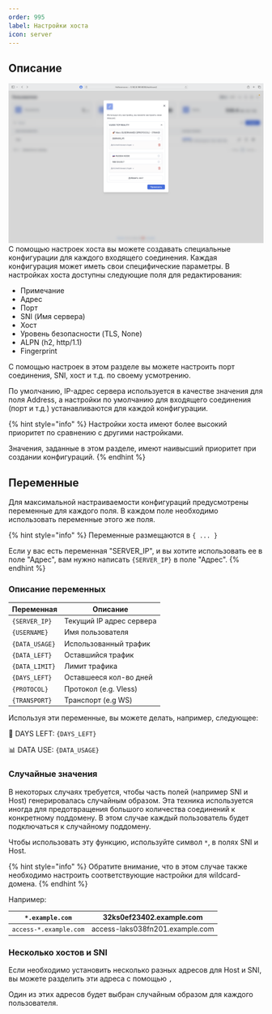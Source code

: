 ```yaml
---
order: 995
label: Настройки хоста
icon: server
---
```




## Описание
![](/static/14.png)
С помощью настроек хоста вы можете создавать специальные конфигурации для каждого входящего соединения. Каждая конфигурация может иметь свои специфические параметры. В настройках хоста доступны следующие поля для редактирования:

* Примечание
* Адрес
* Порт
* SNI (Имя сервера)
* Хост
* Уровень безопасности (TLS, None)
* ALPN (h2, http/1.1)
* Fingerprint

С помощью настроек в этом разделе вы можете настроить порт соединения, SNI, хост и т.д. по своему усмотрению.

По умолчанию, IP-адрес сервера используется в качестве значения для поля Address, а настройки по умолчанию для входящего соединения (порт и т.д.) устанавливаются для каждой конфигурации.

{% hint style="info" %}
Настройки хоста имеют более высокий приоритет по сравнению с другими настройками.

Значения, заданные в этом разделе, имеют наивысший приоритет при создании конфигураций.
{% endhint %}

## Переменные

Для максимальной настраиваемости конфигураций предусмотрены переменные для каждого поля. В каждом поле необходимо использовать переменные этого же поля.

{% hint style="info" %}
Переменные размещаются в `{ ... }`

Если у вас есть переменная "SERVER\_IP", и вы хотите использовать ее в поле "Адрес", вам нужно написать `{SERVER_IP}` в поле "Адрес".
{% endhint %}

### Описание переменных <a href="#variables-description" id="variables-description"></a>

| Переменная     | Описание                 |
| -------------- | ------------------------ |
| `{SERVER_IP}`  | Текущий IP адрес сервера |
| `{USERNAME}`   | Имя пользователя         |
| `{DATA_USAGE}` | Использованный трафик    |
| `{DATA_LEFT}`  | Оставшийся трафик        |
| `{DATA_LIMIT}` | Лимит трафика            |
| `{DAYS_LEFT}`  | Оставшееся кол-во дней   |
| `{PROTOCOL}`   | Протокол (e.g. Vless)    |
| `{TRANSPORT}`  | Транспорт (e.g WS)       |

Используя эти переменные, вы можете делать, например, следующее:

📆 DAYS LEFT: `{DAYS_LEFT}`

📊 DATA USE: `{DATA_USAGE}`

### Случайные значения

В некоторых случаях требуется, чтобы часть полей (например SNI и Host) генерировалась случайным образом. Эта техника используется иногда для предотвращения большого количества соединений к конкретному поддомену. В этом случае каждый пользователь будет подключаться к случайному поддомену.

Чтобы использовать эту функцию, используйте символ `*`, в полях SNI и Host.

{% hint style="info" %}
Обратите внимание, что в этом случае также необходимо настроить соответствующие настройки для wildcard-домена.
{% endhint %}

Например:

| `*.example.com`        | 32ks0ef23402.example.com        |
| ---------------------- | ------------------------------- |
| `access-*.example.com` | access-laks038fn201.example.com |

### Несколько хостов и SNI

Если необходимо установить несколько разных адресов для Host и SNI, вы можете разделить эти адреса с помощью `,`

Один из этих адресов будет выбран случайным образом для каждого пользователя.
